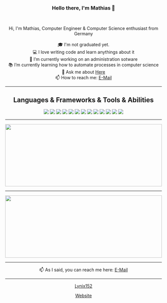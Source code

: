 <h3 align="center">Hello there, I'm Mathias 👋</h3>



<br>
<p align="center">
  Hi, I'm Mathias, Computer Engineer & Computer Science enthusiast from Germany
  <br>
  <br>
  🎓 I'm not graduated yet.
  <br>
  💻 I love writing code and learn anythings about it
  <br>
  🔬 I’m currently working on an administration sotware
  <br>
  📚 I’m currently learning how to automate processes in computer science
  <br>
  💬 Ask me about <a href="https://github.com/Lynix152/Lynix-Dev/issues" title="Issues">Here</a>
  <br>
  📫 How to reach me: <a href="mailto: Pfannenkuchen107@gmx.de">E-Mail</a>
</p>

<hr>

<h2 align="center">Languages & Frameworks & Tools & Abilities</h2>
<p align="center">
    <img src = "https://img.shields.io/badge/-HTML5-E34F26?style=flat&logo=html5&logoColor=white"> <img src = "https://img.shields.io/badge/-CSS3-1572B6?style=flat&logo=css3&logoColor=white">
    <img src="https://img.shields.io/badge/-Bootstrap-563D7C?style=flat&logo=bootstrap&logoColor=white">
    <img src="https://img.shields.io/badge/-JavaScript-eed718?style=flat&logo=javascript&logoColor=ffffff">
    <img src="https://img.shields.io/badge/-React-000000?style=flat&logo=react&logoColor=00c8ff">
    <img src="https://img.shields.io/badge/-MongoDB-4DB33D?style=flat&logo=mongodb&logoColor=FFFFFF">
    <img src="https://img.shields.io/badge/-GraphQL-e535ab?style=flat&logo=graphql&logoColor=FFFFFF">
    <img src="https://img.shields.io/badge/-MySQL-F29111?style=flat&logo=mysql&logoColor=FFFFFF">
    <img src="https://img.shields.io/badge/-Firebase-FFA611?style=flat&logo=firebase&logoColor=FFFFFF">
    <img src="http://img.shields.io/badge/-Google%20Cloud%20Platform-4285F4?style=flat&logo=google%20cloud&logoColor=white">
    <img src="http://img.shields.io/badge/-Git-F1502F?style=flat&logo=git&logoColor=FFFFFF">
    <img src="http://img.shields.io/badge/-Github-000000?style=flat&logo=github&logoColor=FFFFFF">
    <img src="http://img.shields.io/badge/-VS%20Code-007ACC?style=flat&logo=visual%20studio%20code&logoColor=white">
</p>

<hr>

<a href="https://github.com/Lynix152/github-readme-stats" title="Go to Source"><img width="100%" height="200" src="https://github-readme-stats.vercel.app/api?username=Lynix152&show_icons=true&theme=gotham"></a>

<hr>

<a href="https://github.com/Lynix152/github-readme-stats" title="Go to Source"><img width="100%" height="200" src="https://github-readme-streak-stats.herokuapp.com?user=Lynix152&theme=gotham"></a>

<hr>

<p align="center">
  📫 As I said, you can reach me here: <a href="mailto: Pfannenkuchen107@gmx.de">E-Mail</a>
</p>

<hr>
<p align="center">
<a href="https://github.com/Lynix152">Lynix152</a>
</p>

<p align="center">
<a href="http://example.com">Website</a>
</p>
